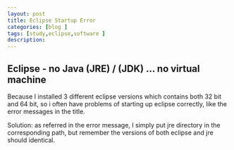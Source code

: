 ```yaml
---
layout: post
title: Eclipse Startup Error
categories: [blog ]
tags: [study,eclipse,software ]
description: 
--- 
```


## Eclipse - no Java (JRE) / (JDK) … no virtual machine

Because I installed 3 different eclipse versions which contains both 32 bit and 64 bit,
so i often have problems of starting up eclipse correctly, like the error messages in
the title.

Solution: as referred in the error message, I simply put jre directory in the corresponding path,
but remember the versions of both eclipse and jre should identical.
